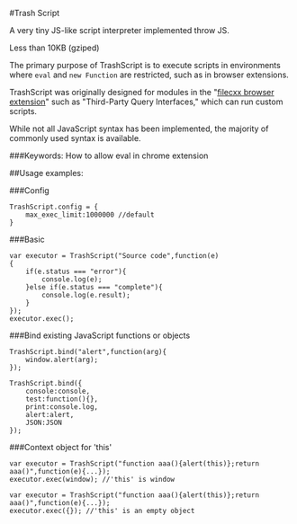 #Trash Script

A very tiny JS-like script interpreter implemented throw JS.

Less than 10KB (gziped)

The primary purpose of TrashScript is to execute scripts in environments where ```eval``` and ```new Function``` are restricted, such as in browser extensions.

TrashScript was originally designed for modules in the
"[filecxx browser extension](https://github.com/filecxx/FileCentipede)" such as "Third-Party Query Interfaces," which can run custom scripts.

While not all JavaScript syntax has been implemented, the majority of commonly used syntax is available.

###Keywords: How to allow eval in chrome extension


##Usage examples:

###Config
```
TrashScript.config = {
    max_exec_limit:1000000 //default
}
```

###Basic
```
var executor = TrashScript("Source code",function(e)
{
    if(e.status === "error"){
        console.log(e);
    }else if(e.status === "complete"){
        console.log(e.result);
    }
});
executor.exec();
```

###Bind existing JavaScript functions or objects
```
TrashScript.bind("alert",function(arg){
    window.alert(arg);
});
```
```
TrashScript.bind({
    console:console,
    test:function(){},
    print:console.log,
    alert:alert,
    JSON:JSON
});
```

###Context object for 'this'
```
var executor = TrashScript("function aaa(){alert(this)};return aaa()",function(e){...});
executor.exec(window); //'this' is window
```
```
var executor = TrashScript("function aaa(){alert(this)};return aaa()",function(e){...});
executor.exec({}); //'this' is an empty object
```
